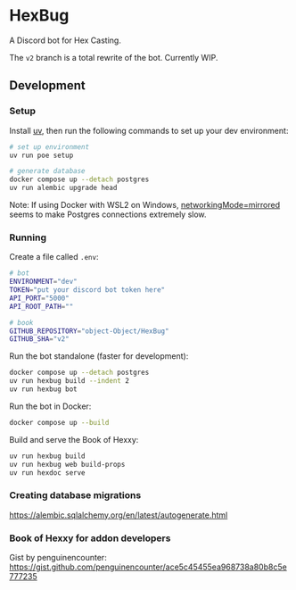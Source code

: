 # HexBug

A Discord bot for Hex Casting.

The `v2` branch is a total rewrite of the bot. Currently WIP.

## Development

### Setup

Install [uv](https://docs.astral.sh/uv/), then run the following commands to set up your dev environment:

```sh
# set up environment
uv run poe setup

# generate database
docker compose up --detach postgres
uv run alembic upgrade head
```

Note: If using Docker with WSL2 on Windows, [networkingMode=mirrored](https://learn.microsoft.com/en-us/windows/wsl/networking#mirrored-mode-networking) seems to make Postgres connections extremely slow.

### Running

Create a file called `.env`:

```sh
# bot
ENVIRONMENT="dev"
TOKEN="put your discord bot token here"
API_PORT="5000"
API_ROOT_PATH=""

# book
GITHUB_REPOSITORY="object-Object/HexBug"
GITHUB_SHA="v2"
```

Run the bot standalone (faster for development):

```sh
docker compose up --detach postgres
uv run hexbug build --indent 2
uv run hexbug bot
```

Run the bot in Docker:

```sh
docker compose up --build
```

Build and serve the Book of Hexxy:

```sh
uv run hexbug build
uv run hexbug web build-props
uv run hexdoc serve
```

### Creating database migrations

https://alembic.sqlalchemy.org/en/latest/autogenerate.html

### Book of Hexxy for addon developers

Gist by penguinencounter: https://gist.github.com/penguinencounter/ace5c45455ea968738a80b8c5e777235
